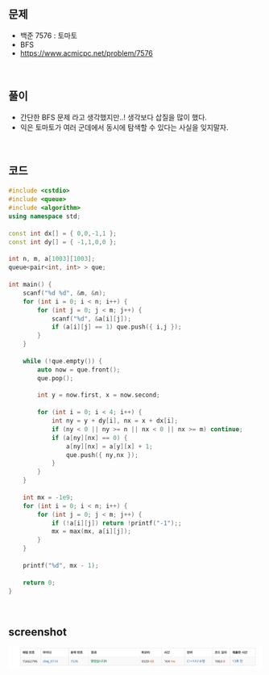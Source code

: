 ## 문제
- 백준 7576 : 토마토
- BFS
- https://www.acmicpc.net/problem/7576

<br/>

## 풀이
- 간단한 BFS 문제 라고 생각했지만..! 생각보다 삽질을 많이 했다.
- 익은 토마토가 여러 군데에서 동시에 탐색할 수 있다는 사실을 잊지말자.

<br/>

## 코드

```c++
#include <cstdio>
#include <queue>
#include <algorithm>
using namespace std;

const int dx[] = { 0,0,-1,1 };
const int dy[] = { -1,1,0,0 };

int n, m, a[1003][1003];
queue<pair<int, int> > que;

int main() {
    scanf("%d %d", &m, &n);
    for (int i = 0; i < n; i++) {
        for (int j = 0; j < m; j++) {
            scanf("%d", &a[i][j]);
            if (a[i][j] == 1) que.push({ i,j });
        }
    }

    while (!que.empty()) {
        auto now = que.front();
        que.pop();

        int y = now.first, x = now.second;

        for (int i = 0; i < 4; i++) {
            int ny = y + dy[i], nx = x + dx[i];
            if (ny < 0 || ny >= n || nx < 0 || nx >= m) continue;
            if (a[ny][nx] == 0) {
                a[ny][nx] = a[y][x] + 1;
                que.push({ ny,nx });
            }
        }
    }

    int mx = -1e9;
    for (int i = 0; i < n; i++) {
        for (int j = 0; j < m; j++) {
            if (!a[i][j]) return !printf("-1");;
            mx = max(mx, a[i][j]);
        }
    }

    printf("%d", mx - 1);

    return 0;
}


```

<br/>




## screenshot
![screenshot](./screenshots/boj7576.png)
